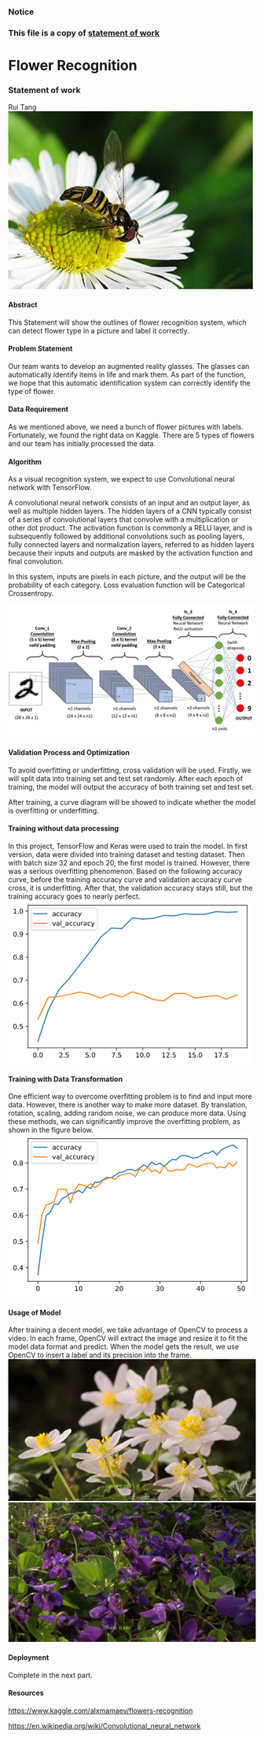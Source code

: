 ### **Notice** <br>
### This file is a copy of [statement of work](business%20understanding/Statement%20of%20Work%20II.docx)  <br>
# Flower Recognition <br>
### Statement of work <br>

Rui Tang <br>
![](business%20understanding/resources/Picture1.jpg)
#### Abstract <br>
This Statement will show the outlines of flower recognition system, which can detect flower type in a picture and label it correctly. <br>

#### Problem Statement <br>
Our team wants to develop an augmented reality glasses. The glasses can automatically identify items in life and mark them. As part of the function, we hope that this automatic identification system can correctly identify the type of flower. <br>

#### Data Requirement <br>
As we mentioned above, we need a bunch of flower pictures with labels. Fortunately, we found the right data on Kaggle. There are 5 types of flowers and our team has initially processed the data. <br>

#### Algorithm <br>
As a visual recognition system, we expect to use Convolutional neural network with TensorFlow. <br>

A convolutional neural network consists of an input and an output layer, as well as multiple hidden layers. The hidden layers of a CNN typically consist of a series of convolutional layers that convolve with a multiplication or other dot product. The activation function is commonly a RELU layer, and is subsequently followed by additional convolutions such as pooling layers, fully connected layers and normalization layers, referred to as hidden layers because their inputs and outputs are masked by the activation function and final convolution. <br>

In this system, inputs are pixels in each picture, and the output will be the probability of each category. Loss evaluation function will be Categorical Crossentropy. <br>

![](business%20understanding/resources/Picture2.jpg)


#### Validation Process and Optimization <br>
To avoid overfitting or underfitting, cross validation will be used. Firstly, we will split data into training set and test set randomly. After each epoch of training, the model will output the accuracy of both training set and test set. <br>

After training, a curve diagram will be showed to indicate whether the model is overfitting or underfitting. <br>

#### Training without data processing <br>
In this project, TensorFlow and Keras were used to train the model. In first version, data were divided into training dataset and testing dataset. Then with batch size 32 and epoch 20, the first model is trained. However, there was a serious overfitting phenomenon.  Based on the following accuracy curve, before the training accuracy curve and validation accuracy curve cross, it is underfitting. After that, the validation accuracy stays still, but the training accuracy goes to nearly perfect. <br>
![](business%20understanding/resources/overfitting.png)

#### Training with Data Transformation <br>
One efficient way to overcome overfitting problem is to find and input more data. However, there is another way to make more dataset. By translation, rotation, scaling, adding random noise, we can produce more data. Using these methods, we can significantly improve the overfitting problem, as shown in the figure below. <br>
![](business%20understanding/resources/accuracy_curve.png)

#### Usage of Model <br>
After training a decent model, we take advantage of OpenCV to process a video. In each frame, OpenCV will extract the image and resize it to fit the model data format and predict. When the model gets the result, we use OpenCV to insert a label and its precision into the frame.
![](business%20understanding/resources/video_snapshot.png)
![](business%20understanding/resources/video_snapshot2.png)
#### Deployment <br>
Complete in the next part.

#### Resources <br>
https://www.kaggle.com/alxmamaev/flowers-recognition <br>

https://en.wikipedia.org/wiki/Convolutional_neural_network <br>

